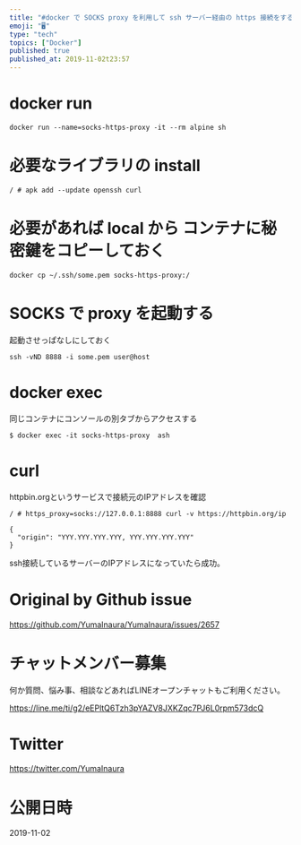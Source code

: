 ```yaml
---
title: "#docker で SOCKS proxy を利用して ssh サーバー経由の https 接続をする "
emoji: "🖥"
type: "tech"
topics: ["Docker"]
published: true
published_at: 2019-11-02t23:57
---
```


# docker run

```
docker run --name=socks-https-proxy -it --rm alpine sh
```

# 必要なライブラリの install

```
/ # apk add --update openssh curl
```

# 必要があれば local から コンテナに秘密鍵をコピーしておく

```
docker cp ~/.ssh/some.pem socks-https-proxy:/
```

# SOCKS で proxy を起動する

起動させっぱなしにしておく

```
ssh -vND 8888 -i some.pem user@host
```


# docker exec

同じコンテナにコンソールの別タブからアクセスする

```
$ docker exec -it socks-https-proxy  ash
```

# curl 

httpbin.orgというサービスで接続元のIPアドレスを確認

```
/ # https_proxy=socks://127.0.0.1:8888 curl -v https://httpbin.org/ip

{
  "origin": "YYY.YYY.YYY.YYY, YYY.YYY.YYY.YYY"
}
```

ssh接続しているサーバーのIPアドレスになっていたら成功。


# Original by Github issue

https://github.com/YumaInaura/YumaInaura/issues/2657








<!-- Update From Qiita API -->

# チャットメンバー募集


何か質問、悩み事、相談などあればLINEオープンチャットもご利用ください。

https://line.me/ti/g2/eEPltQ6Tzh3pYAZV8JXKZqc7PJ6L0rpm573dcQ





# Twitter


https://twitter.com/YumaInaura


<!-- Update From Qiita API -->



# 公開日時

2019-11-02
